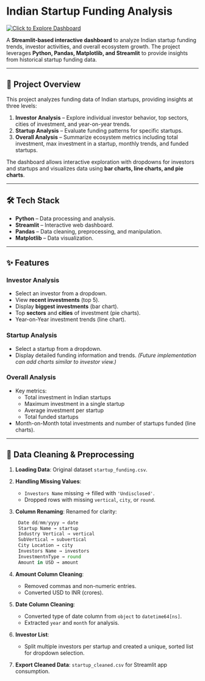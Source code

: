 # Indian Startup Funding Analysis
[![Click to Explore Dashboard](https://img.shields.io/badge/Click%20to%20Explore-Dashboard-red?style=for-the-badge)](https://indian-startups-analysis-app.streamlit.app/)




A **Streamlit-based interactive dashboard** to analyze Indian startup funding trends, investor activities, and overall ecosystem growth. The project leverages **Python, Pandas, Matplotlib, and Streamlit** to provide insights from historical startup funding data.

---

## 📖 Project Overview

This project analyzes funding data of Indian startups, providing insights at three levels:  

1. **Investor Analysis** – Explore individual investor behavior, top sectors, cities of investment, and year-on-year trends.  
2. **Startup Analysis** – Evaluate funding patterns for specific startups.  
3. **Overall Analysis** – Summarize ecosystem metrics including total investment, max investment in a startup, monthly trends, and funded startups.  

The dashboard allows interactive exploration with dropdowns for investors and startups and visualizes data using **bar charts, line charts, and pie charts**.  

---

## 🛠️ Tech Stack

- **Python** – Data processing and analysis.  
- **Streamlit** – Interactive web dashboard.  
- **Pandas** – Data cleaning, preprocessing, and manipulation.  
- **Matplotlib** – Data visualization.  

---

## ✨ Features

### Investor Analysis
- Select an investor from a dropdown.  
- View **recent investments** (top 5).  
- Display **biggest investments** (bar chart).  
- Top **sectors** and **cities** of investment (pie charts).  
- Year-on-Year investment trends (line chart).  

### Startup Analysis
- Select a startup from a dropdown.  
- Display detailed funding information and trends. *(Future implementation can add charts similar to investor view.)*  

### Overall Analysis
- Key metrics:
  - Total investment in Indian startups  
  - Maximum investment in a single startup  
  - Average investment per startup  
  - Total funded startups  
- Month-on-Month total investments and number of startups funded (line charts).  

---

## 🧹 Data Cleaning & Preprocessing

1. **Loading Data**: Original dataset `startup_funding.csv`.  

2. **Handling Missing Values**:
   - `Investors Name` missing → filled with `'Undisclosed'`.  
   - Dropped rows with missing `vertical`, `city`, or `round`.  

3. **Column Renaming**: Renamed for clarity:
   ```python
    Date dd/mm/yyyy → date
    Startup Name → startup
    Industry Vertical → vertical
    SubVertical → subvertical
    City Location → city
    Investors Name → investors
    InvestmentnType → round
    Amount in USD → amount
   ```  

5. **Amount Column Cleaning**:
      - Removed commas and non-numeric entries.  
      - Converted USD to INR (crores).  

5. **Date Column Cleaning**:
      - Converted type of date column from `object` to `datetime64[ns]`.  
      - Extracted `year` and `month` for analysis.  

6. **Investor List**:
      - Split multiple investors per startup and created a unique, sorted list for dropdown selection.  

7. **Export Cleaned Data**: `startup_cleaned.csv` for Streamlit app consumption.

